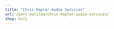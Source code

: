 ```yaml
---
title: "Chris Kepler Audio Services"
url: /port-matilda/chris-kepler-audio-services/
shop: hifi
---
```

